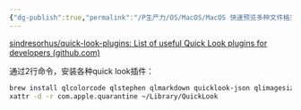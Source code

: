 ```yaml
---
{"dg-publish":true,"permalink":"/P生产力/OS/MacOS/MacOS 快速预览多种文件格式/","noteIcon":"","created":"2024-04-20T15:32:28.000+08:00","updated":"2024-09-18T14:27:57.000+08:00"}
---
```



[sindresorhus/quick-look-plugins: List of useful Quick Look plugins for developers (github.com)](https://github.com/sindresorhus/quick-look-plugins)

通过2行命令，安装各种quick look插件：

```bash
brew install qlcolorcode qlstephen qlmarkdown quicklook-json qlimagesize suspicious-package apparency quicklookase qlvideo
xattr -d -r com.apple.quarantine ~/Library/QuickLook
```
